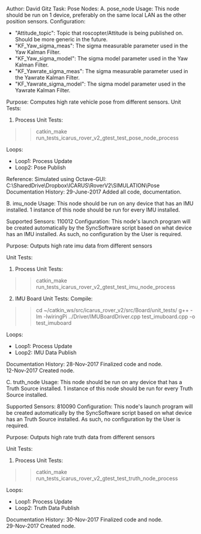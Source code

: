 Author: David Gitz
Task: Pose
Nodes:
A. pose_node
Usage: This node should be run on 1 device, preferably on the same local LAN as the other position sensors.
Configuration:
 * "Attitude_topic": Topic that roscopter/Attitude is being published on.  Should be more generic in the future.
 * "KF_Yaw_sigma_meas": The sigma measurable parameter used in the Yaw Kalman Filter.
 * "KF_Yaw_sigma_model": The sigma model parameter used in the Yaw Kalman Filter.
 * "KF_Yawrate_sigma_meas": The sigma measurable parameter used in the Yawrate Kalman Filter.
 * "KF_Yawrate_sigma_model": The sigma model parameter used in the Yawrate Kalman Filter.

Purpose: Computes high rate vehicle pose from different sensors.
Unit Tests:
1.  Process Unit Tests:
  >>catkin_make run_tests_icarus_rover_v2_gtest_test_pose_node_process

Loops:
 * Loop1: Process Update
 * Loop2: Pose Publish

Reference:
Simulated using Octave-GUI: C:\SharedDrive\Dropbox\ICARUS\RoverV2\SIMULATION\Pose
Documentation History:
29-June-2017
Added all code, documentation.  

B. imu_node
Usage: This node should be run on any device that has an IMU installed.  1 instance of this node should be run for every IMU installed.

Supported Sensors: 
  110012
Configuration:
  This node's launch program will be created automatically by the SyncSoftware script based on what device has an IMU installed.  As such, no configuration
  by the User is required.

Purpose: Outputs high rate imu data from different sensors

Unit Tests:
1. Process Unit Tests:
  >>catkin_make run_tests_icarus_rover_v2_gtest_test_imu_node_process
2.  IMU Board Unit Tests:
  Compile: 
  >>cd ~/catkin_ws/src/icarus_rover_v2/src/Board/unit_tests/
  >>g++ -lm -lwiringPi ../Driver/IMUBoardDriver.cpp test_imuboard.cpp -o test_imuboard
  
Loops:
 * Loop1: Process Update
 * Loop2: IMU Data Publish

Documentation History:
28-Nov-2017
Finalized code and node.  
12-Nov-2017
Created node.

C. truth_node
Usage: This node should be run on any device that has a Truth Source installed.  1 instance of this node should be run for every Truth Source installed.

Supported Sensors: 
  810090
Configuration:
  This node's launch program will be created automatically by the SyncSoftware script based on what device has an Truth Source installed.  As such, no configuration
  by the User is required.

Purpose: Outputs high rate truth data from different sensors

Unit Tests:
1. Process Unit Tests:
  >>catkin_make run_tests_icarus_rover_v2_gtest_test_truth_node_process
  
Loops:
 * Loop1: Process Update
 * Loop2: Truth Data Publish

Documentation History:
30-Nov-2017
Finalized code and node.  
29-Nov-2017
Created node.
